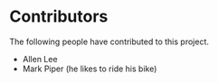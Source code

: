 # Contributors

The following people have contributed to this project.

* Allen Lee
* Mark Piper (he likes to ride his bike)

